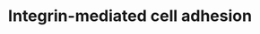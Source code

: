 ---
annotations:
- id: PW:0000286
  parent: signaling pathway
  type: Pathway Ontology
  value: integrin mediated signaling pathway
authors:
- MaintBot
- Thomas
- Ddigles
description: 'Integrins are receptors that mediate attachment between a cell and the
  tissues surrounding it, which may be other cells or the extracellular matrix (ECM).
  They also play a role in cell signaling and thereby define cellular shape, mobility,
  and regulate the cell cycle.  Source: [[wikipedia:Integrins|Wikipedia]]'
last-edited: 2013-10-17
organisms:
- Danio rerio
redirect_from:
- /index.php/Pathway:WP1386
- /instance/WP1386
- /instance/WP1386_rr71515
revision: r71515
schema-jsonld:
- '@context': https://schema.org/
  '@id': https://wikipathways.github.io/pathways/WP1386.html
  '@type': Dataset
  creator:
    '@type': Organization
    name: WikiPathways
  description: 'Integrins are receptors that mediate attachment between a cell and
    the tissues surrounding it, which may be other cells or the extracellular matrix
    (ECM). They also play a role in cell signaling and thereby define cellular shape,
    mobility, and regulate the cell cycle.  Source: [[wikipedia:Integrins|Wikipedia]]'
  keywords:
  - CAPN1
  - CH211-127H20.2
  - CSK
  - DKEY-234H16.4
  - HRAS
  - ITGA7
  - ITGB4
  - LOC100002756
  - LOC100007176
  - LOC100151619
  - LOC407685
  - LOC557797
  - LOC557935
  - LOC560549
  - LOC563639
  - LOC570311
  - LOC570868
  - LOC571984
  - LOC572348
  - LOC792354
  - LOC797491
  - MAPK12
  - MYLK2
  - RAC3
  - akt2
  - braf
  - capn2l
  - capn3
  - capn7
  - capn9
  - cav1
  - cav2
  - cav3
  - cdc42l
  - crk
  - dock1
  - fynb
  - grb2
  - ilk
  - itga2b
  - itga5
  - itga6
  - itgav
  - itgb3b
  - itgb5
  - itgb8
  - map2k1
  - map2k6
  - mapk1
  - mapk10
  - mapk4
  - mapk6
  - mapk7
  - pak1
  - pak2a
  - pik3r2
  - ptk2.1
  - pxn
  - rac1
  - rac2
  - raf1
  - rap1a
  - rap1b
  - rho
  - rock2a
  - sepp1a
  - src
  - tln1
  - vcl
  - wu:fk86g11
  - zgc:153787
  - zgc:162320
  - zgc:171680
  - zgc:172137
  - zgc:172250
  - zgc:175192
  - zgc:63474
  - zgc:92014
  - zgc:92074
  license: CC0
  name: Integrin-mediated cell adhesion
seo: CreativeWork
title: Integrin-mediated cell adhesion
wpid: WP1386
---